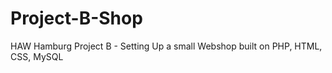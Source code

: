Project-B-Shop
==============

HAW Hamburg Project B - Setting Up a small Webshop built on PHP, HTML, CSS, MySQL
